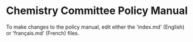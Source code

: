 # Chemistry Committee Policy Manual

To make changes to the policy manual, edit either the 'index.md' (English) or 'français.md' (French) files.


